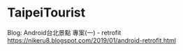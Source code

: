 # TaipeiTourist

Blog:
Android台北景點 專案(一) - retrofit 
https://nikeru8.blogspot.com/2019/01/android-retrofit.html
